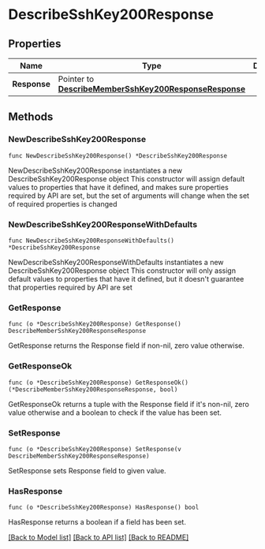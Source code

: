 # DescribeSshKey200Response

## Properties

Name | Type | Description | Notes
------------ | ------------- | ------------- | -------------
**Response** | Pointer to [**DescribeMemberSshKey200ResponseResponse**](DescribeMemberSshKey200ResponseResponse.md) |  | [optional] 

## Methods

### NewDescribeSshKey200Response

`func NewDescribeSshKey200Response() *DescribeSshKey200Response`

NewDescribeSshKey200Response instantiates a new DescribeSshKey200Response object
This constructor will assign default values to properties that have it defined,
and makes sure properties required by API are set, but the set of arguments
will change when the set of required properties is changed

### NewDescribeSshKey200ResponseWithDefaults

`func NewDescribeSshKey200ResponseWithDefaults() *DescribeSshKey200Response`

NewDescribeSshKey200ResponseWithDefaults instantiates a new DescribeSshKey200Response object
This constructor will only assign default values to properties that have it defined,
but it doesn't guarantee that properties required by API are set

### GetResponse

`func (o *DescribeSshKey200Response) GetResponse() DescribeMemberSshKey200ResponseResponse`

GetResponse returns the Response field if non-nil, zero value otherwise.

### GetResponseOk

`func (o *DescribeSshKey200Response) GetResponseOk() (*DescribeMemberSshKey200ResponseResponse, bool)`

GetResponseOk returns a tuple with the Response field if it's non-nil, zero value otherwise
and a boolean to check if the value has been set.

### SetResponse

`func (o *DescribeSshKey200Response) SetResponse(v DescribeMemberSshKey200ResponseResponse)`

SetResponse sets Response field to given value.

### HasResponse

`func (o *DescribeSshKey200Response) HasResponse() bool`

HasResponse returns a boolean if a field has been set.


[[Back to Model list]](../README.md#documentation-for-models) [[Back to API list]](../README.md#documentation-for-api-endpoints) [[Back to README]](../README.md)


